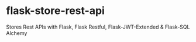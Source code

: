 # flask-store-rest-api
Stores Rest APIs with Flask, Flask Restful, Flask-JWT-Extended &amp; Flask-SQL Alchemy
